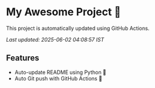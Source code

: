 # My Awesome Project 🚀

This project is automatically updated using GitHub Actions.

_Last updated: 2025-06-02 04:08:57 IST_

## Features
- Auto-update README using Python 🐍
- Auto Git push with GitHub Actions 🤖
